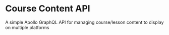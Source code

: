 # Course Content API
A simple Apollo GraphQL API for managing course/lesson content to display on multiple platforms
